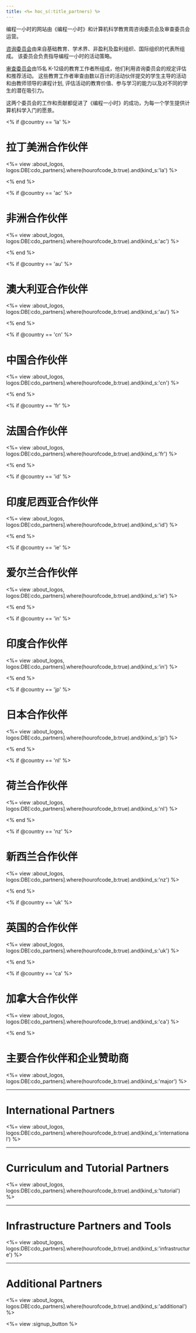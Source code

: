 ```yaml
---
title: <%= hoc_s(:title_partners) %>
---
```

编程一小时的网站由《编程一小时》和计算机科学教育周咨询委员会及审查委员会运营。

[咨询委员会](<%= resolve_url('/advisory-committee') %>)由来自基础教育、学术界、非盈利及盈利组织、国际组织的代表所组成。 该委员会负责指导编程一小时的活动策略。

[审查委员会](<%= resolve_url('/review-committee') %>)由15名 K-12级的教育工作者所组成，他们利用咨询委员会的规定评估和推荐活动。 这些教育工作者审查由数以百计的活动伙伴提交的学生主导的活动和由教师领导的课程计划, 评估活动的教育价值、参与学习的能力以及对不同的学生的潜在吸引力。

这两个委员会的工作和贡献都促进了《编程一小时》的成功，为每一个学生提供计算机科学入门的愿景。

<% if @country == 'la' %>

# 拉丁美洲合作伙伴

<%= view :about_logos, logos:DB[:cdo_partners].where(hourofcode_b:true).and(kind_s:'la') %>

<% end %>

<% if @country == 'ac' %>

# 非洲合作伙伴

<%= view :about_logos, logos:DB[:cdo_partners].where(hourofcode_b:true).and(kind_s:'ac') %>

<% end %>

<% if @country == 'au' %>

# 澳大利亚合作伙伴

<%= view :about_logos, logos:DB[:cdo_partners].where(hourofcode_b:true).and(kind_s:'au') %>

<% end %>

<% if @country == 'cn' %>

# 中国合作伙伴

<%= view :about_logos, logos:DB[:cdo_partners].where(hourofcode_b:true).and(kind_s:'cn') %>

<% end %>

<% if @country == 'fr' %>

# 法国合作伙伴

<%= view :about_logos, logos:DB[:cdo_partners].where(hourofcode_b:true).and(kind_s:'fr') %>

<% end %>

<% if @country == 'id' %>

# 印度尼西亚合作伙伴

<%= view :about_logos, logos:DB[:cdo_partners].where(hourofcode_b:true).and(kind_s:'id') %>

<% end %>

<% if @country == 'ie' %>

# 爱尔兰合作伙伴

<%= view :about_logos, logos:DB[:cdo_partners].where(hourofcode_b:true).and(kind_s:'ie') %>

<% end %>

<% if @country == 'in' %>

# 印度合作伙伴

<%= view :about_logos, logos:DB[:cdo_partners].where(hourofcode_b:true).and(kind_s:'in') %>

<% end %>

<% if @country == 'jp' %>

# 日本合作伙伴

<%= view :about_logos, logos:DB[:cdo_partners].where(hourofcode_b:true).and(kind_s:'jp') %>

<% end %>

<% if @country == 'nl' %>

# 荷兰合作伙伴

<%= view :about_logos, logos:DB[:cdo_partners].where(hourofcode_b:true).and(kind_s:'nl') %>

<% end %>

<% if @country == 'nz' %>

# 新西兰合作伙伴

<%= view :about_logos, logos:DB[:cdo_partners].where(hourofcode_b:true).and(kind_s:'nz') %>

<% end %>

<% if @country == 'uk' %>

# 英国的合作伙伴

<%= view :about_logos, logos:DB[:cdo_partners].where(hourofcode_b:true).and(kind_s:'uk') %>

<% end %>

<% if @country == 'ca' %>

# 加拿大合作伙伴

<%= view :about_logos, logos:DB[:cdo_partners].where(hourofcode_b:true).and(kind_s:'ca') %>

<% end %>

# 主要合作伙伴和企业赞助商

<%= view :about_logos, logos:DB[:cdo_partners].where(hourofcode_b:true).and(kind_s:'major') %>

---

# International Partners

<%= view :about_logos, logos:DB[:cdo_partners].where(hourofcode_b:true).and(kind_s:'international') %>

---

# Curriculum and Tutorial Partners

<%= view :about_logos, logos:DB[:cdo_partners].where(hourofcode_b:true).and(kind_s:'tutorial') %>

---

# Infrastructure Partners and Tools

<%= view :about_logos, logos:DB[:cdo_partners].where(hourofcode_b:true).and(kind_s:'infrastructure') %>

---

# Additional Partners

<%= view :about_logos, logos:DB[:cdo_partners].where(hourofcode_b:true).and(kind_s:'additional') %>

<%= view :signup_button %>